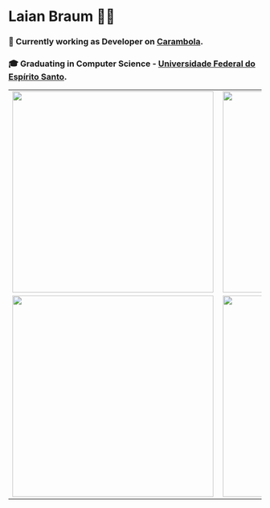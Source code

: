 #  Laian Braum :man_technologist:

### :office: Currently working as Developer on [Carambola](https://carambola.com.vc/). 
### :mortar_board: Graduating in Computer Science - [Universidade Federal do Espírito Santo](https://www.ufes.br/).


<table>
  <tr>
   <td><img width="400px" align="left" src="https://github-readme-stats.vercel.app/api?username=laianbraum&count_private=true&show_icons=true&bg_color=30,B433FF,284AFF&title_color=fff&text_color=fff" />
   </td>
   <td><img width="400px" align="left" src="https://github-readme-stats.vercel.app/api/top-langs/?username=laianbraum&hide=c,html&layout=compact&bg_color=30,B433FF,284AFF&title_color=fff&text_color=fff" />
   </td>
  </tr>
   <tr>
   <td><img width="400px" align="left" src="https://github-readme-stats.vercel.app/api/pin/?username=laianbraum&repo=Me-nota&bg_color=30,284AFF,B433FF&title_color=fff&text_color=fff" />
   </td>
   <td><img width="400px" align="left" src="https://github-readme-stats.vercel.app/api/pin/?username=laianbraum&repo=Happy&bg_color=30,284AFF,B433FF&title_color=fff&text_color=fff" />
   </td>
  </tr> 
</table>
